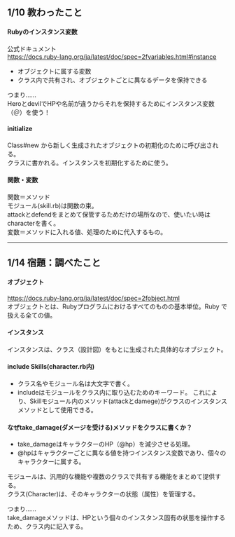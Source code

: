 ## 1/10 教わったこと
#### Rubyのインスタンス変数

公式ドキュメント<br>
https://docs.ruby-lang.org/ja/latest/doc/spec=2fvariables.html#instance

- オブジェクトに属する変数
- クラス内で共有され、オブジェクトごとに異なるデータを保持できる

つまり……<br>
HeroとdevilでHPや名前が違うからそれを保持するためにインスタンス変数（＠）を使う！

#### initialize
Class#new から新しく生成されたオブジェクトの初期化のために呼び出される。<br>
クラスに書かれる。インスタンスを初期化するために使う。

#### 関数・変数
関数＝メソッド<br>
モジュール(skill.rb)は関数の束。<br>
attackとdefendをまとめて保管するためだけの場所なので、使いたい時はcharacterを書く。<br>
変数＝メソッドに入れる値、処理のために代入するもの。

---

## 1/14 宿題：調べたこと
#### オブジェクト
https://docs.ruby-lang.org/ja/latest/doc/spec=2fobject.html<br>
オブジェクトとは、Rubyプログラムにおけるすべてのものの基本単位。Ruby で扱える全ての値。

#### インスタンス
インスタンスは、クラス（設計図）をもとに生成された具体的なオブジェクト。

#### include Skills(character.rb内)
- クラス名やモジュール名は大文字で書く。
- includeはモジュールをクラス内に取り込むためのキーワード。
これにより、Skillモジュール内のメソッド(attackとdamege)がクラスのインスタンスメソッドとして使用できる。

#### なぜtake_damage(ダメージを受ける)メソッドをクラスに書くか？
- take_damageはキャラクターのHP（@hp）を減少させる処理。
- @hpはキャラクターごとに異なる値を持つインスタンス変数であり、個々のキャラクターに属する。

モジュールは、汎用的な機能や複数のクラスで共有する機能をまとめて提供する。<br>
クラス(Character)は、そのキャラクターの状態（属性）を管理する。<br>

つまり……<br>
take_damageメソッドは、HPという個々のインスタンス固有の状態を操作するため、クラス内に記入する。



